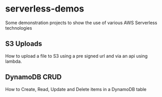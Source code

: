 # serverless-demos

Some demonstration projects to show the use of various AWS Serverless technologies

## S3 Uploads
How to upload a file to S3 using a pre signed url and via an api using lambda. 

## DynamoDB CRUD
How to Create, Read, Update and Delete items in a DynamoDB table
